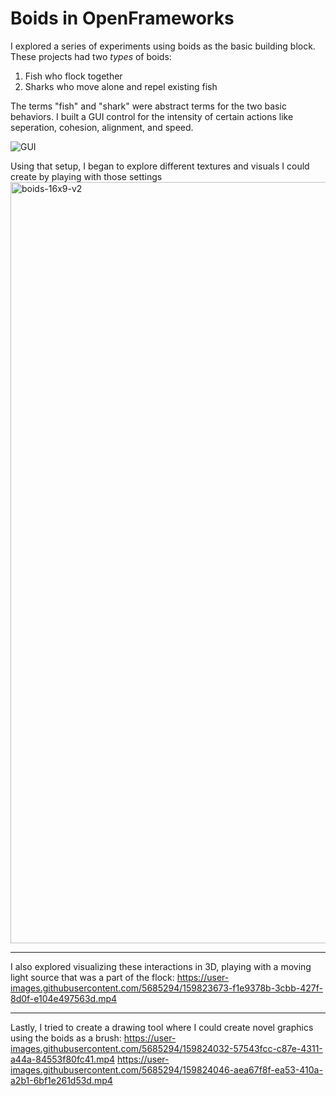 # Boids in OpenFrameworks

I explored a series of experiments using boids as the basic building block. These projects had two _types_ of boids:
1. Fish who flock together
2. Sharks who move alone and repel existing fish

The terms "fish" and "shark" were abstract terms for the two basic behaviors. I built a GUI control for the intensity of certain actions like seperation, cohesion, alignment, and speed.

![GUI](https://user-images.githubusercontent.com/5685294/159816716-d5d0283b-f56a-405f-a9c7-956384955fa2.jpg)

Using that setup, I began to explore different textures and visuals I could create by playing with those settings
<img width="1218" alt="boids-16x9-v2" src="https://user-images.githubusercontent.com/5685294/159816816-5bfceda7-cadc-486c-b35c-230c0f230b17.png">

------


I also explored visualizing these interactions in 3D, playing with a moving light source that was a part of the flock:
https://user-images.githubusercontent.com/5685294/159823673-f1e9378b-3cbb-427f-8d0f-e104e497563d.mp4

------

Lastly, I tried to create a drawing tool where I could create novel graphics using the boids as a brush:
https://user-images.githubusercontent.com/5685294/159824032-57543fcc-c87e-4311-a44a-84553f80fc41.mp4
https://user-images.githubusercontent.com/5685294/159824046-aea67f8f-ea53-410a-a2b1-6bf1e261d53d.mp4



